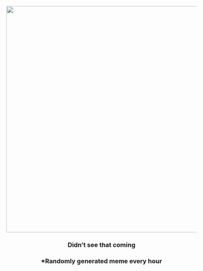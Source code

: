 <p align="center">
        <img src="https://i.redd.it/6o52jmc4s4191.gif" width="600" height="600">
        </p>
        <h3 align="center">Didn’t see that coming</h3>
        <h3 align="center">*Randomly generated meme every hour</h3>
    
